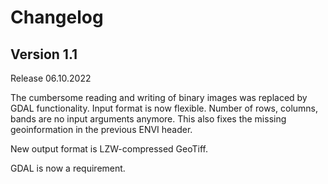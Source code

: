 # Changelog

## Version 1.1

Release 06.10.2022

The cumbersome reading and writing of binary images was replaced by GDAL functionality. 
Input format is now flexible. 
Number of rows, columns, bands are no input arguments anymore.
This also fixes the missing geoinformation in the previous ENVI header.

New output format is LZW-compressed GeoTiff.

GDAL is now a requirement.

